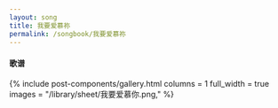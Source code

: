 ```yaml
---
layout: song
title: 我要爱慕祢
permalink: /songbook/我要爱慕祢
---
```


#### 歌谱

{% include post-components/gallery.html
    columns = 1
    full_width = true
    images = "/library/sheet/我要爱慕你.png,"
%}
